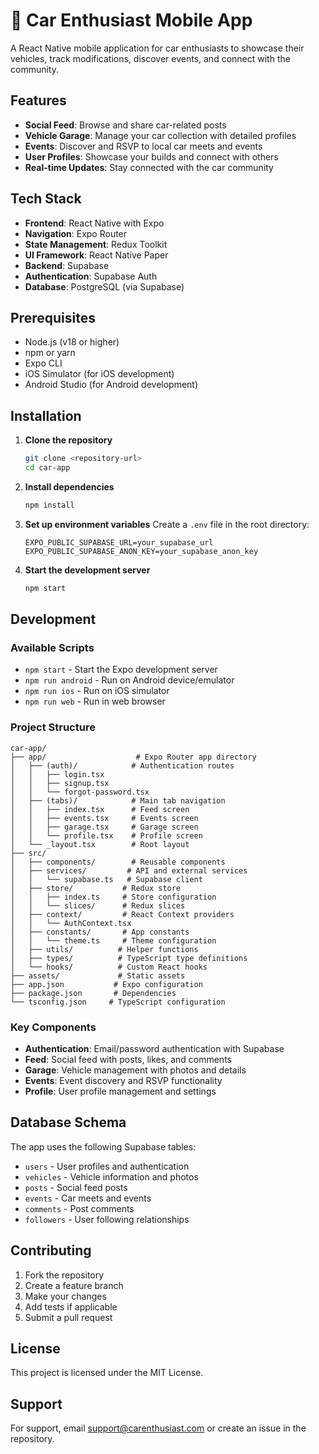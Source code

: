 # 🚗 Car Enthusiast Mobile App

A React Native mobile application for car enthusiasts to showcase their vehicles, track modifications, discover events, and connect with the community.

## Features

- **Social Feed**: Browse and share car-related posts
- **Vehicle Garage**: Manage your car collection with detailed profiles
- **Events**: Discover and RSVP to local car meets and events
- **User Profiles**: Showcase your builds and connect with others
- **Real-time Updates**: Stay connected with the car community

## Tech Stack

- **Frontend**: React Native with Expo
- **Navigation**: Expo Router
- **State Management**: Redux Toolkit
- **UI Framework**: React Native Paper
- **Backend**: Supabase
- **Authentication**: Supabase Auth
- **Database**: PostgreSQL (via Supabase)

## Prerequisites

- Node.js (v18 or higher)
- npm or yarn
- Expo CLI
- iOS Simulator (for iOS development)
- Android Studio (for Android development)

## Installation

1. **Clone the repository**

   ```bash
   git clone <repository-url>
   cd car-app
   ```

2. **Install dependencies**

   ```bash
   npm install
   ```

3. **Set up environment variables**
   Create a `.env` file in the root directory:

   ```env
   EXPO_PUBLIC_SUPABASE_URL=your_supabase_url
   EXPO_PUBLIC_SUPABASE_ANON_KEY=your_supabase_anon_key
   ```

4. **Start the development server**
   ```bash
   npm start
   ```

## Development

### Available Scripts

- `npm start` - Start the Expo development server
- `npm run android` - Run on Android device/emulator
- `npm run ios` - Run on iOS simulator
- `npm run web` - Run in web browser

### Project Structure

```
car-app/
├── app/                    # Expo Router app directory
│   ├── (auth)/            # Authentication routes
│   │   ├── login.tsx
│   │   ├── signup.tsx
│   │   └── forgot-password.tsx
│   ├── (tabs)/            # Main tab navigation
│   │   ├── index.tsx      # Feed screen
│   │   ├── events.tsx     # Events screen
│   │   ├── garage.tsx     # Garage screen
│   │   └── profile.tsx    # Profile screen
│   └── _layout.tsx        # Root layout
├── src/
│   ├── components/        # Reusable components
│   ├── services/         # API and external services
│   │   └── supabase.ts   # Supabase client
│   ├── store/           # Redux store
│   │   ├── index.ts     # Store configuration
│   │   └── slices/      # Redux slices
│   ├── context/         # React Context providers
│   │   └── AuthContext.tsx
│   ├── constants/       # App constants
│   │   └── theme.ts     # Theme configuration
│   ├── utils/          # Helper functions
│   ├── types/          # TypeScript type definitions
│   └── hooks/          # Custom React hooks
├── assets/             # Static assets
├── app.json           # Expo configuration
├── package.json       # Dependencies
└── tsconfig.json     # TypeScript configuration
```

### Key Components

- **Authentication**: Email/password authentication with Supabase
- **Feed**: Social feed with posts, likes, and comments
- **Garage**: Vehicle management with photos and details
- **Events**: Event discovery and RSVP functionality
- **Profile**: User profile management and settings

## Database Schema

The app uses the following Supabase tables:

- `users` - User profiles and authentication
- `vehicles` - Vehicle information and photos
- `posts` - Social feed posts
- `events` - Car meets and events
- `comments` - Post comments
- `followers` - User following relationships

## Contributing

1. Fork the repository
2. Create a feature branch
3. Make your changes
4. Add tests if applicable
5. Submit a pull request

## License

This project is licensed under the MIT License.

## Support

For support, email support@carenthusiast.com or create an issue in the repository.
